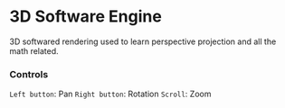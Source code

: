 # 3D Software Engine

3D softwared rendering used to learn perspective projection and all the math related.

### Controls

`Left button`: Pan 
`Right button`: Rotation 
`Scroll`: Zoom 